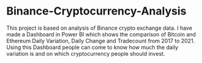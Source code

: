 # Binance-Cryptocurrency-Analysis
This project is based on analysis of Binance crypto exchange data.
I have made a Dashboard in Power BI which shows the comparison of Bitcoin and Ethereum Daily Variation, Daily Change and Tradecount from 2017 to 2021.
Using this Dashboard people can come to know how much the daily variation is and on which cryptocurrency people should invest.
